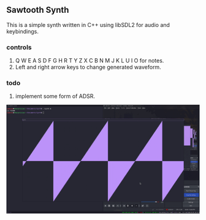 
## Sawtooth Synth
This is a simple synth written in C++ using libSDL2 for audio and keybindings.

### controls
1. Q W E A S D F G H R T Y Z X C B N M J K L U I O for notes.
2. Left and right arrow keys to change generated waveform.

### todo
1. implement some form of ADSR.



![Example GIF](example.gif)
